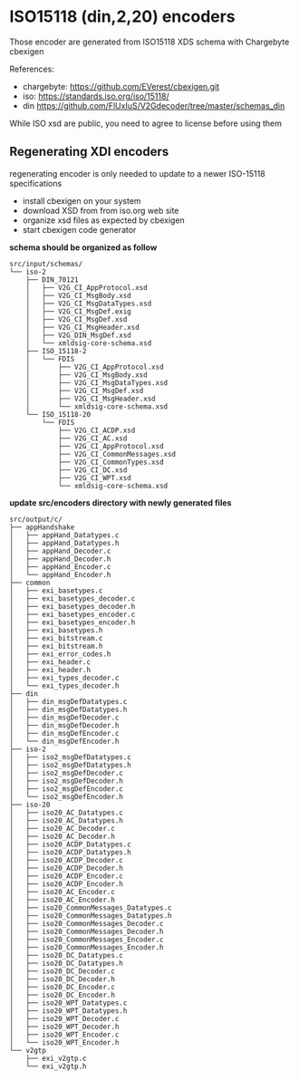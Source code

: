 # ISO15118 (din,2,20) encoders

Those encoder are generated from ISO15118 XDS schema with Chargebyte cbexigen

References:
* chargebyte: https://github.com/EVerest/cbexigen.git
* iso: https://standards.iso.org/iso/15118/
* din https://github.com/FlUxIuS/V2Gdecoder/tree/master/schemas_din

While ISO xsd are public, you need to agree to license before using them

## Regenerating XDI encoders

regenerating encoder is only needed to update to a newer ISO-15118 specifications

* install cbexigen on your system
* download XSD from from iso.org web site
* organize xsd files as expected by cbexigen
* start cbexigen code generator

**schema should be organized as follow**
```
src/input/schemas/
└── iso-2
    ├── DIN_70121
    │   ├── V2G_CI_AppProtocol.xsd
    │   ├── V2G_CI_MsgBody.xsd
    │   ├── V2G_CI_MsgDataTypes.xsd
    │   ├── V2G_CI_MsgDef.exig
    │   ├── V2G_CI_MsgDef.xsd
    │   ├── V2G_CI_MsgHeader.xsd
    │   ├── V2G_DIN_MsgDef.xsd
    │   └── xmldsig-core-schema.xsd
    ├── ISO_15118-2
    │   └── FDIS
    │       ├── V2G_CI_AppProtocol.xsd
    │       ├── V2G_CI_MsgBody.xsd
    │       ├── V2G_CI_MsgDataTypes.xsd
    │       ├── V2G_CI_MsgDef.xsd
    │       ├── V2G_CI_MsgHeader.xsd
    │       └── xmldsig-core-schema.xsd
    └── ISO_15118-20
        └── FDIS
            ├── V2G_CI_ACDP.xsd
            ├── V2G_CI_AC.xsd
            ├── V2G_CI_AppProtocol.xsd
            ├── V2G_CI_CommonMessages.xsd
            ├── V2G_CI_CommonTypes.xsd
            ├── V2G_CI_DC.xsd
            ├── V2G_CI_WPT.xsd
            └── xmldsig-core-schema.xsd

```

**update src/encoders directory with newly generated files**
```
src/output/c/
├── appHandshake
│   ├── appHand_Datatypes.c
│   ├── appHand_Datatypes.h
│   ├── appHand_Decoder.c
│   ├── appHand_Decoder.h
│   ├── appHand_Encoder.c
│   └── appHand_Encoder.h
├── common
│   ├── exi_basetypes.c
│   ├── exi_basetypes_decoder.c
│   ├── exi_basetypes_decoder.h
│   ├── exi_basetypes_encoder.c
│   ├── exi_basetypes_encoder.h
│   ├── exi_basetypes.h
│   ├── exi_bitstream.c
│   ├── exi_bitstream.h
│   ├── exi_error_codes.h
│   ├── exi_header.c
│   ├── exi_header.h
│   ├── exi_types_decoder.c
│   └── exi_types_decoder.h
├── din
│   ├── din_msgDefDatatypes.c
│   ├── din_msgDefDatatypes.h
│   ├── din_msgDefDecoder.c
│   ├── din_msgDefDecoder.h
│   ├── din_msgDefEncoder.c
│   └── din_msgDefEncoder.h
├── iso-2
│   ├── iso2_msgDefDatatypes.c
│   ├── iso2_msgDefDatatypes.h
│   ├── iso2_msgDefDecoder.c
│   ├── iso2_msgDefDecoder.h
│   ├── iso2_msgDefEncoder.c
│   └── iso2_msgDefEncoder.h
├── iso-20
│   ├── iso20_AC_Datatypes.c
│   ├── iso20_AC_Datatypes.h
│   ├── iso20_AC_Decoder.c
│   ├── iso20_AC_Decoder.h
│   ├── iso20_ACDP_Datatypes.c
│   ├── iso20_ACDP_Datatypes.h
│   ├── iso20_ACDP_Decoder.c
│   ├── iso20_ACDP_Decoder.h
│   ├── iso20_ACDP_Encoder.c
│   ├── iso20_ACDP_Encoder.h
│   ├── iso20_AC_Encoder.c
│   ├── iso20_AC_Encoder.h
│   ├── iso20_CommonMessages_Datatypes.c
│   ├── iso20_CommonMessages_Datatypes.h
│   ├── iso20_CommonMessages_Decoder.c
│   ├── iso20_CommonMessages_Decoder.h
│   ├── iso20_CommonMessages_Encoder.c
│   ├── iso20_CommonMessages_Encoder.h
│   ├── iso20_DC_Datatypes.c
│   ├── iso20_DC_Datatypes.h
│   ├── iso20_DC_Decoder.c
│   ├── iso20_DC_Decoder.h
│   ├── iso20_DC_Encoder.c
│   ├── iso20_DC_Encoder.h
│   ├── iso20_WPT_Datatypes.c
│   ├── iso20_WPT_Datatypes.h
│   ├── iso20_WPT_Decoder.c
│   ├── iso20_WPT_Decoder.h
│   ├── iso20_WPT_Encoder.c
│   └── iso20_WPT_Encoder.h
└── v2gtp
    ├── exi_v2gtp.c
    └── exi_v2gtp.h

```